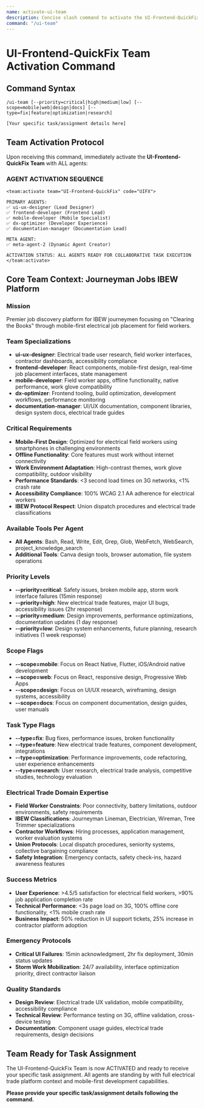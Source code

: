 ```yaml
---
name: activate-ui-team
description: Concise slash command to activate the UI-Frontend-QuickFix Team with all agents for electrical trade interface tasks
command: "/ui-team"
---
```


# UI-Frontend-QuickFix Team Activation Command

## Command Syntax
```
/ui-team [--priority=critical|high|medium|low] [--scope=mobile|web|design|docs] [--type=fix|feature|optimization|research]

[Your specific task/assignment details here]
```

## Team Activation Protocol

Upon receiving this command, immediately activate the **UI-Frontend-QuickFix Team** with ALL agents:

### AGENT ACTIVATION SEQUENCE
```
<team:activate team="UI-Frontend-QuickFix" code="UIFX">

PRIMARY AGENTS:
✅ ui-ux-designer (Lead Designer)
✅ frontend-developer (Frontend Lead) 
✅ mobile-developer (Mobile Specialist)
✅ dx-optimizer (Developer Experience)
✅ documentation-manager (Documentation Lead)

META AGENT:
✅ meta-agent-2 (Dynamic Agent Creator)

ACTIVATION STATUS: ALL AGENTS READY FOR COLLABORATIVE TASK EXECUTION
</team:activate>
```

## Core Team Context: Journeyman Jobs IBEW Platform

### Mission
Premier job discovery platform for IBEW journeymen focusing on "Clearing the Books" through mobile-first electrical job placement for field workers.

### Team Specializations
- **ui-ux-designer**: Electrical trade user research, field worker interfaces, contractor dashboards, accessibility compliance
- **frontend-developer**: React components, mobile-first design, real-time job placement interfaces, state management
- **mobile-developer**: Field worker apps, offline functionality, native performance, work glove compatibility
- **dx-optimizer**: Frontend tooling, build optimization, development workflows, performance monitoring
- **documentation-manager**: UI/UX documentation, component libraries, design system docs, electrical trade guides

### Critical Requirements
- **Mobile-First Design**: Optimized for electrical field workers using smartphones in challenging environments
- **Offline Functionality**: Core features must work without internet connectivity
- **Work Environment Adaptation**: High-contrast themes, work glove compatibility, outdoor visibility
- **Performance Standards**: <3 second load times on 3G networks, <1% crash rate
- **Accessibility Compliance**: 100% WCAG 2.1 AA adherence for electrical workers
- **IBEW Protocol Respect**: Union dispatch procedures and electrical trade classifications

### Available Tools Per Agent
- **All Agents**: Bash, Read, Write, Edit, Grep, Glob, WebFetch, WebSearch, project_knowledge_search
- **Additional Tools**: Canva design tools, browser automation, file system operations

### Priority Levels
- **--priority=critical**: Safety issues, broken mobile app, storm work interface failures (15min response)
- **--priority=high**: New electrical trade features, major UI bugs, accessibility issues (2hr response)
- **--priority=medium**: Design improvements, performance optimizations, documentation updates (1 day response)
- **--priority=low**: Design system enhancements, future planning, research initiatives (1 week response)

### Scope Flags
- **--scope=mobile**: Focus on React Native, Flutter, iOS/Android native development
- **--scope=web**: Focus on React, responsive design, Progressive Web Apps
- **--scope=design**: Focus on UI/UX research, wireframing, design systems, accessibility
- **--scope=docs**: Focus on component documentation, design guides, user manuals

### Task Type Flags
- **--type=fix**: Bug fixes, performance issues, broken functionality
- **--type=feature**: New electrical trade features, component development, integrations
- **--type=optimization**: Performance improvements, code refactoring, user experience enhancements
- **--type=research**: User research, electrical trade analysis, competitive studies, technology evaluation

### Electrical Trade Domain Expertise
- **Field Worker Constraints**: Poor connectivity, battery limitations, outdoor environments, safety requirements
- **IBEW Classifications**: Journeyman Lineman, Electrician, Wireman, Tree Trimmer specializations
- **Contractor Workflows**: Hiring processes, application management, worker evaluation systems
- **Union Protocols**: Local dispatch procedures, seniority systems, collective bargaining compliance
- **Safety Integration**: Emergency contacts, safety check-ins, hazard awareness features

### Success Metrics
- **User Experience**: >4.5/5 satisfaction for electrical field workers, >90% job application completion rate
- **Technical Performance**: <3s page load on 3G, 100% offline core functionality, <1% mobile crash rate
- **Business Impact**: 50% reduction in UI support tickets, 25% increase in contractor platform adoption

### Emergency Protocols
- **Critical UI Failures**: 15min acknowledgment, 2hr fix deployment, 30min status updates
- **Storm Work Mobilization**: 24/7 availability, interface optimization priority, direct contractor liaison

### Quality Standards
- **Design Review**: Electrical trade UX validation, mobile compatibility, accessibility compliance
- **Technical Review**: Performance testing on 3G, offline validation, cross-device testing
- **Documentation**: Component usage guides, electrical trade requirements, design decisions

## Team Ready for Task Assignment

The UI-Frontend-QuickFix Team is now ACTIVATED and ready to receive your specific task assignment. All agents are standing by with full electrical trade platform context and mobile-first development capabilities.

**Please provide your specific task/assignment details following the command.**
